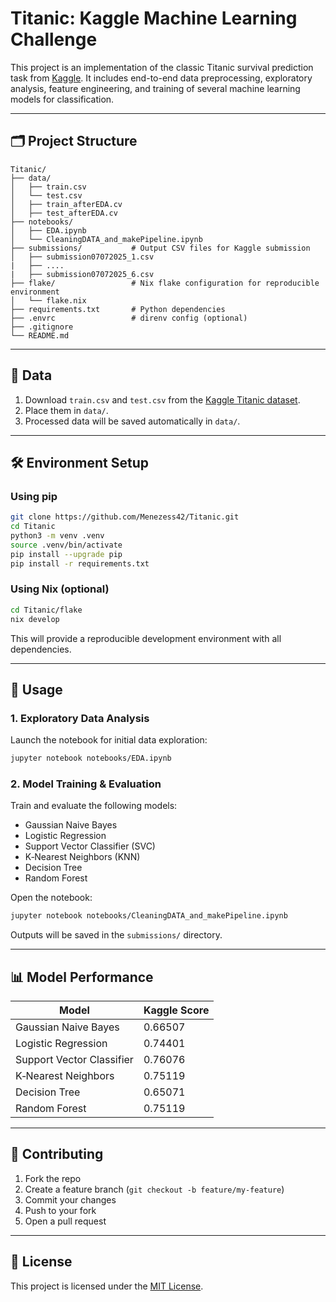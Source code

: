 # Titanic: Kaggle Machine Learning Challenge

This project is an implementation of the classic Titanic survival prediction task from [Kaggle](https://www.kaggle.com/c/titanic). It includes end-to-end data preprocessing, exploratory analysis, feature engineering, and training of several machine learning models for classification.

---

## 🗂 Project Structure

```
Titanic/
├── data/
│   ├── train.csv
│   └── test.csv
│   ├── train_afterEDA.cv
│   ├── test_afterEDA.cv
├── notebooks/
│   ├── EDA.ipynb
│   └── CleaningDATA_and_makePipeline.ipynb
├── submissions/           # Output CSV files for Kaggle submission
│   ├── submission07072025_1.csv
|   ├── ....
|   ├── submission07072025_6.csv
├── flake/                 # Nix flake configuration for reproducible environment
│   └── flake.nix
├── requirements.txt       # Python dependencies
├── .envrc                 # direnv config (optional)
├── .gitignore
└── README.md
```

---

## 💾 Data

1. Download `train.csv` and `test.csv` from the [Kaggle Titanic dataset](https://www.kaggle.com/c/titanic/data).
2. Place them in `data/`.
3. Processed data will be saved automatically in `data/`.

---

## 🛠 Environment Setup

### Using pip

```bash
git clone https://github.com/Menezess42/Titanic.git
cd Titanic
python3 -m venv .venv
source .venv/bin/activate
pip install --upgrade pip
pip install -r requirements.txt
```

### Using Nix (optional)

```bash
cd Titanic/flake
nix develop
```

This will provide a reproducible development environment with all dependencies.

---

## 🚀 Usage

### 1. Exploratory Data Analysis

Launch the notebook for initial data exploration:

```bash
jupyter notebook notebooks/EDA.ipynb
```

### 2. Model Training & Evaluation

Train and evaluate the following models:

- Gaussian Naive Bayes  
- Logistic Regression  
- Support Vector Classifier (SVC)  
- K‑Nearest Neighbors (KNN)  
- Decision Tree  
- Random Forest  

Open the notebook:

```bash
jupyter notebook notebooks/CleaningDATA_and_makePipeline.ipynb
```

Outputs will be saved in the `submissions/` directory.

---

## 📊 Model Performance

| Model                    | Kaggle Score |
|--------------------------|---------------|
| Gaussian Naive Bayes     | 0.66507       |
| Logistic Regression      | 0.74401       |
| Support Vector Classifier| 0.76076       |
| K‑Nearest Neighbors      | 0.75119       |
| Decision Tree            | 0.65071       |
| Random Forest            | 0.75119       |

---

## 🤝 Contributing

1. Fork the repo  
2. Create a feature branch (`git checkout -b feature/my-feature`)  
3. Commit your changes  
4. Push to your fork  
5. Open a pull request

---

## 📄 License

This project is licensed under the [MIT License](LICENSE).
